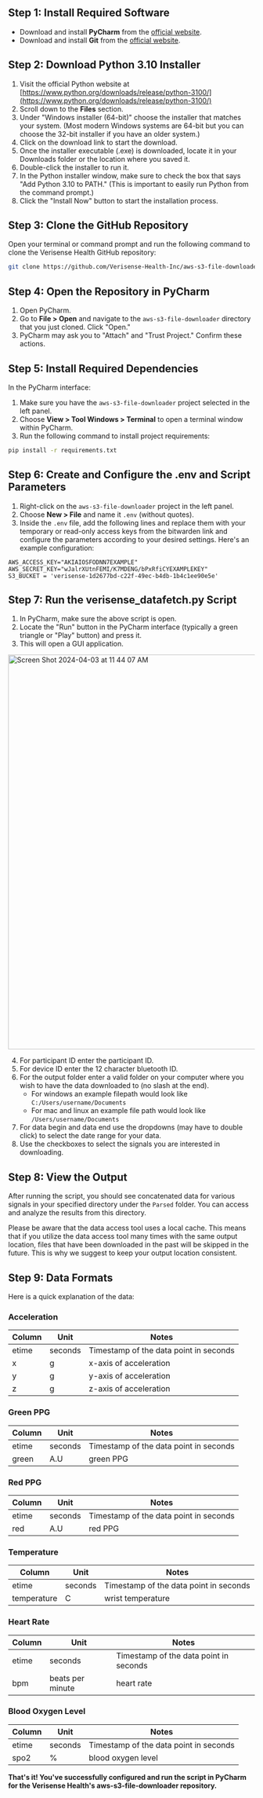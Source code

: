 ## Step 1: Install Required Software

- Download and install **PyCharm** from the [official website](https://www.jetbrains.com/pycharm/download/).
- Download and install **Git** from the [official website](https://git-scm.com/downloads).

## Step 2: Download Python 3.10 Installer

1. Visit the official Python website at [https://www.python.org/downloads/release/python-3100/](https://www.python.org/downloads/release/python-3100/)
2. Scroll down to the **Files** section.
3. Under "Windows installer (64-bit)" choose the installer that matches your system. (Most modern Windows systems are 64-bit but you can choose the 32-bit installer if you have an older system.)
4. Click on the download link to start the download.
5. Once the installer executable (.exe) is downloaded, locate it in your Downloads folder or the location where you saved it.
6. Double-click the installer to run it.
7. In the Python installer window, make sure to check the box that says "Add Python 3.10 to PATH." (This is important to easily run Python from the command prompt.)
8. Click the "Install Now" button to start the installation process.

## Step 3: Clone the GitHub Repository

Open your terminal or command prompt and run the following command to clone the Verisense Health GitHub repository:

```bash
git clone https://github.com/Verisense-Health-Inc/aws-s3-file-downloader.git
```

## Step 4: Open the Repository in PyCharm

1. Open PyCharm.
2. Go to **File > Open** and navigate to the `aws-s3-file-downloader` directory that you just cloned. Click "Open."
3. PyCharm may ask you to "Attach" and "Trust Project." Confirm these actions.

## Step 5: Install Required Dependencies

In the PyCharm interface:

1. Make sure you have the `aws-s3-file-downloader` project selected in the left panel.
2. Choose **View > Tool Windows > Terminal** to open a terminal window within PyCharm.
3. Run the following command to install project requirements:

```bash
pip install -r requirements.txt
```

## Step 6: Create and Configure the .env and Script Parameters

1. Right-click on the `aws-s3-file-downloader` project in the left panel.
2. Choose **New > File** and name it `.env` (without quotes).
3. Inside the `.env` file, add the following lines and replace them with your temporary or read-only access keys from the bitwarden link and configure the parameters according to your desired settings. Here's an example configuration:

```
AWS_ACCESS_KEY="AKIAIOSFODNN7EXAMPLE"
AWS_SECRET_KEY="wJalrXUtnFEMI/K7MDENG/bPxRfiCYEXAMPLEKEY"
S3_BUCKET = 'verisense-1d2677bd-c22f-49ec-b4db-1b4c1ee90e5e'
```

## Step 7: Run the verisense_datafetch.py Script

1. In PyCharm, make sure the above script is open.
2. Locate the "Run" button in the PyCharm interface (typically a green triangle or "Play" button) and press it.
3. This will open a GUI application.

<img width="804" alt="Screen Shot 2024-04-03 at 11 44 07 AM" src="https://github.com/Verisense-Health-Inc/aws-s3-file-downloader/assets/162383276/bbe20c97-3913-415a-adf6-53da2105da70">

4. For participant ID enter the participant ID.
5. For device ID enter the 12 character bluetooth ID.
6. For the output folder enter a valid folder on your computer where you wish to have the data downloaded to (no slash at the end).
   - For windows an example filepath would look like `C:/Users/username/Documents`
   - For mac and linux an example file path would look like `/Users/username/Documents`
8. For data begin and data end use the dropdowns (may have to double click) to select the date range for your data.
9. Use the checkboxes to select the signals you are interested in downloading.
## Step 8: View the Output

After running the script, you should see concatenated data for various signals in your specified directory under the `Parsed` folder. You can access and analyze the results from this directory.

Please be aware that the data access tool uses a local cache.  This means that if you utilize the data access tool many times with the same output location, files that have been downloaded in the past will be skipped in the future.  This is why we suggest to keep your output location consistent.

## Step 9: Data Formats

Here is a quick explanation of the data:

### Acceleration
| Column | Unit | Notes |
| --- | --- | --- |
| etime | seconds | Timestamp of the data point in seconds |
| x | g | x-axis of acceleration |
| y | g | y-axis of acceleration |
| z | g | z-axis of acceleration |

### Green PPG
| Column | Unit | Notes |
| --- | --- | --- |
| etime | seconds | Timestamp of the data point in seconds |
| green | A.U | green PPG |

### Red PPG
| Column | Unit | Notes |
| --- | --- | --- |
| etime | seconds | Timestamp of the data point in seconds |
| red | A.U | red PPG |

### Temperature
| Column | Unit | Notes |
| --- | --- | --- |
| etime | seconds | Timestamp of the data point in seconds |
| temperature | C | wrist temperature |

### Heart Rate
| Column | Unit | Notes |
| --- | --- | --- |
| etime | seconds | Timestamp of the data point in seconds |
| bpm | beats per minute | heart rate |

### Blood Oxygen Level
| Column | Unit | Notes |
| --- | --- | --- |
| etime | seconds | Timestamp of the data point in seconds |
| spo2 | % | blood oxygen level |

**That's it! You've successfully configured and run the script in PyCharm for the Verisense Health's aws-s3-file-downloader repository.**
